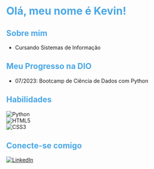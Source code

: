 <span style="color:#49a7e6">

# Olá, meu nome é Kevin!
</span>

<span style="color:#49a7e6">

## Sobre mim
</span>

* Cursando Sistemas de Informação

<span style="color:#49a7e6">

## Meu Progresso na DIO
</span>

* 07/2023: Bootcamp de Ciência de Dados com Python

<span style="color:#49a7e6">

## Habilidades
</span>

![Python](https://img.shields.io/badge/Python-000?style=for-the-badge&logo=python)
<br>
![HTML5](https://img.shields.io/badge/HTML5-000?style=for-the-badge&logo=html5)
<br>
![CSS3](https://img.shields.io/badge/CSS3-000?style=for-the-badge&logo=css3&logoColor=264CE4)


<span style="color:#49a7e6">

## Conecte-se comigo
</span>

[![LinkedIn](https://img.shields.io/badge/LinkedIn-000?style=for-the-badge&logo=linkedin&logoColor=0E76A8)](https://www.linkedin.com/in/kevin-dos-santos-rodrigues-de-brito-5a3b23243/) 
